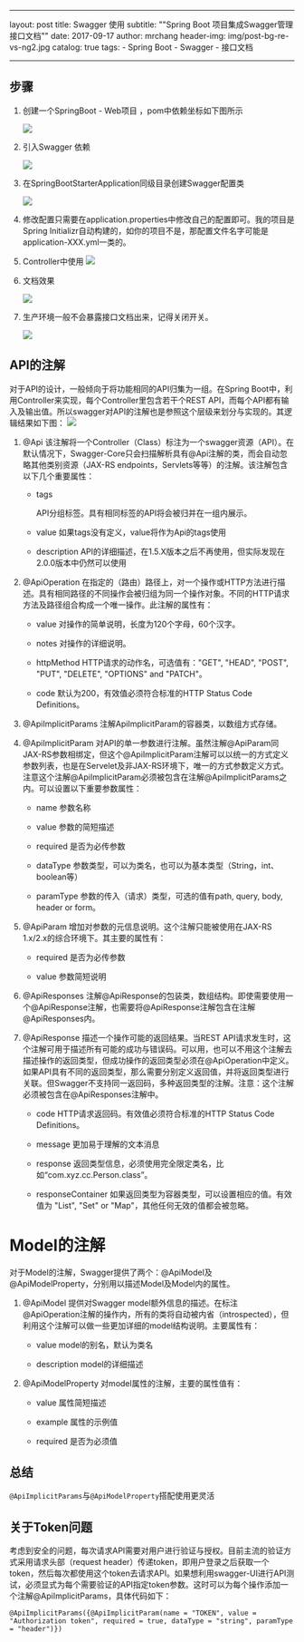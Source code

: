 
---
layout:     post
title:      Swagger 使用
subtitle:    "\"Spring Boot 项目集成Swagger管理接口文档\""
date:       2017-09-17
author:     mrchang
header-img: img/post-bg-re-vs-ng2.jpg
catalog: true
tags:
    - Spring Boot 
    - Swagger
    - 接口文档

---


## 步骤

1. 创建一个SpringBoot - Web项目 ，pom中依赖坐标如下图所示

	![](http://cdn-blog.jetbrains.org.cn/17-9-17/91456957.jpg)
	
2. 引入Swagger 依赖

	![](http://cdn-blog.jetbrains.org.cn/17-9-17/33719682.jpg)
	
3. 在SpringBootStarterApplication同级目录创建Swagger配置类
	
	![](http://cdn-blog.jetbrains.org.cn/17-9-17/73059632.jpg)
	
4. 修改配置只需要在application.properties中修改自己的配置即可。我的项目是Spring Initializr自动构建的，如你的项目不是，那配置文件名字可能是 application-XXX.yml一类的。

5. Controller中使用
	![](http://cdn-blog.jetbrains.org.cn/17-9-17/6005778.jpg)

6. 文档效果

    ![](http://cdn-blog.jetbrains.org.cn/17-9-17/63184256.jpg)
	
7. 生产环境一般不会暴露接口文档出来，记得关闭开关。

	![](http://cdn-blog.jetbrains.org.cn/17-9-17/59638105.jpg)
	
## API的注解

对于API的设计，一般倾向于将功能相同的API归集为一组。在Spring Boot中，利用Controller来实现，每个Controller里包含若干个REST API，而每个API都有输入及输出值。所以swagger对API的注解也是参照这个层级来划分与实现的。其逻辑结果如下图：
	![](http://cdn-blog.jetbrains.org.cn/17-9-17/67200541.jpg)
	
1. @Api
该注解将一个Controller（Class）标注为一个swagger资源（API）。在默认情况下，Swagger-Core只会扫描解析具有@Api注解的类，而会自动忽略其他类别资源（JAX-RS endpoints，Servlets等等）的注解。该注解包含以下几个重要属性：
	* tags
		
		API分组标签。具有相同标签的API将会被归并在一组内展示。
	* value
		如果tags没有定义，value将作为Api的tags使用
		
	* description
		API的详细描述，在1.5.X版本之后不再使用，但实际发现在2.0.0版本中仍然可以使用
		
2. @ApiOperation
在指定的（路由）路径上，对一个操作或HTTP方法进行描述。具有相同路径的不同操作会被归组为同一个操作对象。不同的HTTP请求方法及路径组合构成一个唯一操作。此注解的属性有：
	* value
		对操作的简单说明，长度为120个字母，60个汉字。
		
	* notes
		对操作的详细说明。
		
	* httpMethod
		HTTP请求的动作名，可选值有："GET", "HEAD", "POST", "PUT", "DELETE", "OPTIONS" and "PATCH"。
		
	* code
		默认为200，有效值必须符合标准的HTTP Status Code Definitions。
		
3. @ApiImplicitParams
	注解ApiImplicitParam的容器类，以数组方式存储。
	
4. @ApiImplicitParam
对API的单一参数进行注解。虽然注解@ApiParam同JAX-RS参数相绑定，但这个@ApiImplicitParam注解可以以统一的方式定义参数列表，也是在Servelet及非JAX-RS环境下，唯一的方式参数定义方式。注意这个注解@ApiImplicitParam必须被包含在注解@ApiImplicitParams之内。可以设置以下重要参数属性：
	* name
		参数名称
		
	* value
		参数的简短描述
		
	* required
		是否为必传参数
		
	* dataType
		参数类型，可以为类名，也可以为基本类型（String，int、boolean等）
		
	* paramType
		参数的传入（请求）类型，可选的值有path, query, body, header or form。
		
5. @ApiParam
	增加对参数的元信息说明。这个注解只能被使用在JAX-RS 1.x/2.x的综合环境下。其主要的属性有：
	* required
		是否为必传参数
		
	* value
		参数简短说明
		
6. @ApiResponses
	注解@ApiResponse的包装类，数组结构。即使需要使用一个@ApiResponse注解，也需要将@ApiResponse注解包含在注解@ApiResponses内。
	
7. @ApiResponse
描述一个操作可能的返回结果。当REST API请求发生时，这个注解可用于描述所有可能的成功与错误码。可以用，也可以不用这个注解去描述操作的返回类型，但成功操作的返回类型必须在@ApiOperation中定义。如果API具有不同的返回类型，那么需要分别定义返回值，并将返回类型进行关联。但Swagger不支持同一返回码，多种返回类型的注解。注意：这个注解必须被包含在@ApiResponses注解中。
	* code
		HTTP请求返回码。有效值必须符合标准的HTTP Status Code Definitions。
		
	* message
		更加易于理解的文本消息
		
	* response
		返回类型信息，必须使用完全限定类名，比如“com.xyz.cc.Person.class”。
		
	* responseContainer
		如果返回类型为容器类型，可以设置相应的值。有效值为 "List", "Set" or "Map"，其他任何无效的值都会被忽略。

# Model的注解

对于Model的注解，Swagger提供了两个：@ApiModel及@ApiModelProperty，分别用以描述Model及Model内的属性。

1. @ApiModel
提供对Swagger model额外信息的描述。在标注@ApiOperation注解的操作内，所有的类将自动被内省（introspected），但利用这个注解可以做一些更加详细的model结构说明。主要属性有：
	
	* value
		model的别名，默认为类名
		
	* description
		model的详细描述
	
2. @ApiModelProperty
	对model属性的注解，主要的属性值有：
	
	* value
		属性简短描述
		
	* example
		属性的示例值
		
	* required
		是否为必须值
	
## 总结

   `@ApiImplicitParams`与`@ApiModelProperty`搭配使用更灵活
   
## 关于Token问题

考虑到安全的问题，每次请求API需要对用户进行验证与授权。目前主流的验证方式采用请求头部（request header）传递token，即用户登录之后获取一个token，然后每次都使用这个token去请求API。如果想利用swagger-UI进行API测试，必须显式为每个需要验证的API指定token参数。这时可以为每个操作添加一个注解@ApiImplicitParams，具体代码如下：

    @ApiImplicitParams({@ApiImplicitParam(name = "TOKEN", value = "Authorization token", required = true, dataType = "string", paramType = "header")})

